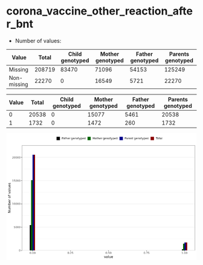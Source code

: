 # corona_vaccine_other_reaction_after_bnt
- Number of values:

| Value | Total | Child genotyped | Mother genotyped | Father genotyped | Parents genotyped |
| ----- | ----- | --------------- | ---------------- | ---------------- |---------------- |
| Missing | 208719 | 83470 | 71096 | 54153 | 125249 |
| Non-missing | 22270 | 0 | 16549 | 5721 | 22270 |

| Value | Total | Child genotyped | Mother genotyped | Father genotyped | Parents genotyped |
| ----- | ----- | --------------- | ---------------- | ---------------- |---------------- |
| 0 | 20538 | 0 | 15077 | 5461 | 20538 |
| 1 | 1732 | 0 | 1472 | 260 | 1732 |



![](corona_vaccine_other_reaction_after_bnt_n.png)



